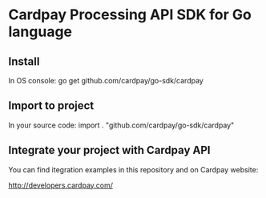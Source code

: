 # Cardpay Processing API SDK for Go language

## Install

In OS console:
go get github.com/cardpay/go-sdk/cardpay

## Import to project

In your source code:
import . "github.com/cardpay/go-sdk/cardpay"

## Integrate your project with Cardpay API

You can find itegration examples in this repository and on Cardpay website:

http://developers.cardpay.com/
